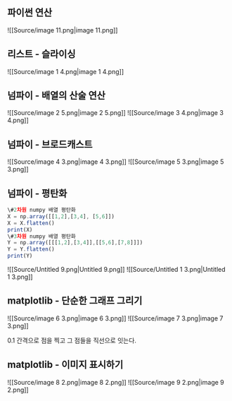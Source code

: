 ## 파이썬 연산
  
![[Source/image 11.png|image 11.png]]
## 리스트 - 슬라이싱
  
![[Source/image 1 4.png|image 1 4.png]]
  
## 넘파이 - 배열의 산술 연산
![[Source/image 2 5.png|image 2 5.png]]
![[Source/image 3 4.png|image 3 4.png]]
## 넘파이 - 브로드캐스트
![[Source/image 4 3.png|image 4 3.png]]
![[Source/image 5 3.png|image 5 3.png]]
  
## 넘파이 - 평탄화
```JavaScript
\#2차원 numpy 배열 평탄화
X = np.array([[1,2],[3,4], [5,6]])
X = X.flatten()
print(X)
\#3차원 numpy 배열 평탄화
Y = np.array([[[1,2],[3,4]],[[5,6],[7,8]]])
Y = Y.flatten()
print(Y)
```
![[Source/Untitled 9.png|Untitled 9.png]]
![[Source/Untitled 1 3.png|Untitled 1 3.png]]
## matplotlib - 단순한 그래프 그리기
  
![[Source/image 6 3.png|image 6 3.png]]
![[Source/image 7 3.png|image 7 3.png]]
  
  
0.1 간격으로 점을 찍고 그 점들을 직선으로 잇는다.
## matplotlib - 이미지 표시하기
![[Source/image 8 2.png|image 8 2.png]]
![[Source/image 9 2.png|image 9 2.png]]